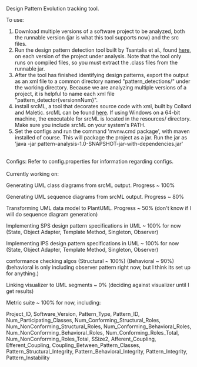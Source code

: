 Design Pattern Evolution tracking tool.

To use:

1) Download multiple versions of a software project to be analyzed, 
both the runnable version (jar is what this tool supports now) and the src files.
2) Run the design pattern detection tool built by  Tsantalis et al., found
[here](https://users.encs.concordia.ca/~nikolaos/pattern_detection.html), on each
version of the project under analysis. Note that the tool only runs on compiled 
files, so you must extract the .class files from the runnable jar. 
3) After the tool has finished identifying design patterns, export the output as
an xml file to a common directory named "pattern_detections/" under the working directory. Because we are analyzing
multiple versions of a project, it is helpful to name each xml file "pattern_detector{versionnNum}".
4) install srcML, a tool that decorates source code with xml, built by Collard and Maletic. 
srcML can be found [here](http://www.srcml.org/). If using Windows on a 64-bit machine, the executable for 
 srcML is located in the resources/ directory. Make sure you include srcML on your system's PATH. 
5) Set the configs and run the command 'mvnw.cmd package', with maven installed of course. This will package the project 
as a jar. Run the jar as 'java -jar pattern-analysis-1.0-SNAPSHOT-jar-with-dependencies.jar'




<br>
Configs:
Refer to config.properties for information regarding configs.
</br>


<br>
Currently working on:

Generating UML class diagrams from srcML output. Progress ~ 100%

Generating UML sequence diagrams from srcML output. Progress ~ 80%

Transforming UML data model to PlantUML. Progress ~ 50% (don't know if I will do sequence diagram generation)

Implementing SPS design pattern specifications in UML ~ 100% for now (State, Object Adapter, Template Method, Singleton, Observer)

Implementing IPS design pattern specifications in UML ~ 100% for now (State, Object Adapter, Template Method, Singleton, Observer)

conformance checking algos (Structural ~ 100%) (Behavioral ~ 90%) (behavioral is only including observer pattern right now, 
but I think its set up for anything.)

Linking visualizer to UML segments ~ 0% (deciding against visualizer until I get results)

Metric suite ~ 100% for now, including:

Project_ID, Software_Version, Pattern_Type, Pattern_ID, Num_Participating_Classes, Num_Conforming_Structural_Roles, Num_NonConforming_Structural_Roles, Num_Conforming_Behavioral_Roles, Num_NonConforming_Behavioral_Roles, Num_Conforming_Roles_Total, Num_NonConforming_Roles_Total, SSize2, Afferent_Coupling, Efferent_Coupling, Coupling_Between_Pattern_Classes, Pattern_Structural_Integrity, Pattern_Behavioral_Integrity, Pattern_Integrity, Pattern_Instability</br>